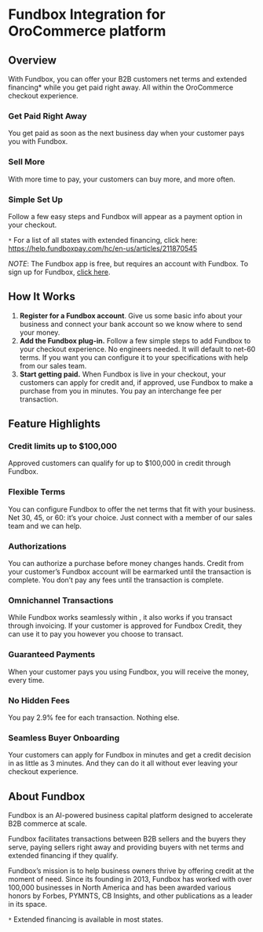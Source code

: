 # Fundbox Integration for OroCommerce platform


## Overview
With Fundbox, you can offer your B2B customers net terms and extended financing* while you get paid right away. All within the OroCommerce checkout experience.

### Get Paid Right Away

You get paid as soon as the next business day when your customer pays you with Fundbox.

### Sell More

With more time to pay, your customers can buy more, and more often.

### Simple Set Up

Follow a few easy steps and Fundbox will appear as a payment option in your checkout.

`*` For a list of all states with extended financing, click here: https://help.fundboxpay.com/hc/en-us/articles/211870545

*NOTE*: The Fundbox app is free, but requires an account with Fundbox. To sign up for Fundbox, [click here](https://fundboxpay.com/).

## How It Works

1. **Register for a Fundbox account**. Give us some basic info about your business and connect your bank account so we know where to send your money.
2. **Add the Fundbox plug-in.** Follow a few simple steps to add Fundbox to your checkout experience. No engineers needed. It will default to net-60 terms. If you want you can configure it to your specifications with help from our sales team.
3.  **Start getting paid.** When Fundbox is live in your checkout, your customers can apply for credit and, if approved, use Fundbox to make a purchase from you in minutes. You pay an interchange fee per transaction.


## Feature Highlights

### Credit limits up to $100,000

Approved customers can qualify for up to $100,000 in credit through Fundbox.

### Flexible Terms

You can configure Fundbox to offer the net terms that fit with your business. Net 30, 45, or 60: it’s your choice. Just connect with a member of our sales team and we can help.

### Authorizations

You can authorize a purchase before money changes hands. Credit from your customer’s Fundbox account will be earmarked until the transaction is complete. You don’t pay any fees until the transaction is complete.

### Omnichannel Transactions

While Fundbox works seamlessly within <Platform Name> , it also works if you transact through invoicing. If your customer is approved for Fundbox Credit, they can use it to pay you however you choose to transact.

### Guaranteed Payments

When your customer pays you using Fundbox, you will receive the money, every time.

### No Hidden Fees

You pay 2.9% fee for each transaction. Nothing else.

### Seamless Buyer Onboarding

Your customers can apply for Fundbox in minutes and get a credit decision in as little as 3 minutes. And they can do it all without ever leaving your checkout experience.

## About Fundbox
Fundbox is an AI-powered business capital platform designed to accelerate B2B commerce at scale.

Fundbox facilitates transactions between B2B sellers and the buyers they serve, paying sellers right away and providing buyers with net terms and extended financing if they qualify.



Fundbox’s mission is to help business owners thrive by offering credit at the moment of need. Since its founding in 2013, Fundbox has worked with over 100,000 businesses in North America and has been awarded various honors by Forbes, PYMNTS, CB Insights, and other publications as a leader in its space.

`*` Extended financing is available in most states.